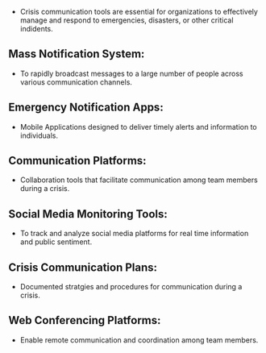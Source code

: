 - Crisis communication tools are essential for organizations to effectively manage and respond to emergencies, disasters, or other critical indidents.
## Mass Notification System:
- To rapidly broadcast messages to a large number of people across various communication channels.
## Emergency Notification Apps:
- Mobile Applications designed to deliver timely alerts and information to individuals.
## Communication Platforms:
- Collaboration tools that facilitate communication among team members during a crisis.
## Social Media Monitoring Tools:
- To track and analyze social media platforms for real time information and public sentiment.
## Crisis Communication Plans: 
- Documented stratgies and procedures for communication during a crisis.
## Web Conferencing Platforms:
- Enable remote communication and coordination among team members.
